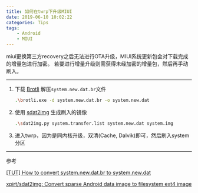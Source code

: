 ```yaml
---
title: 如何在twrp下升级MIUI
date: 2019-06-10 10:02:22
categories: Tips
tags:
    - Android
    - MIUI
---
```


miui更换第三方recovery之后无法进行OTA升级，MIUI系统更新包会对下载完成的增量包进行加密。
若要进行增量升级则需获得未经加密的增量包，然后再手动刷入。<!--more-->

---

1. 下载 [Brotli](https://github.com/google/brotli/releases) 解压`system.new.dat.br`文件

    ```bash
    .\brotli.exe -d system.new.dat.br -o system.new.dat
    ```

2. 使用 [sdat2img](https://github.com/xpirt/sdat2img) 生成刷入的镜像

    ```bash
    .\sdat2img.py system.transfer.list system.new.dat system.img
    ```

3. 进入twrp，因为是同内核升级，双清(Cache, Dalvik)即可，然后刷入system分区


---

参考

[[TUT] How to convert system.new.dat.br to system.new.dat](https://forum.xda-developers.com/android/help/tut-how-to-convert-dat-br-to-dat-t3723926)

[xpirt/sdat2img: Convert sparse Android data image to filesystem ext4 image](https://github.com/xpirt/sdat2img/blob/master/sdat2img.py)

